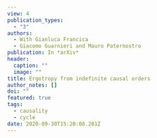 ```yaml
---
view: 4
publication_types:
  - "3"
authors:
  - With Gianluca Francica
  - Giacomo Guarnieri and Mauro Paternostro
publication: In *arXiv*
header:
  caption: ""
  image: ""
title: Ergotropy from indefinite causal orders
author_notes: []
doi: ""
featured: true
tags:
  - causality
  - cycle
date: 2020-09-30T15:20:08.281Z
---
```


